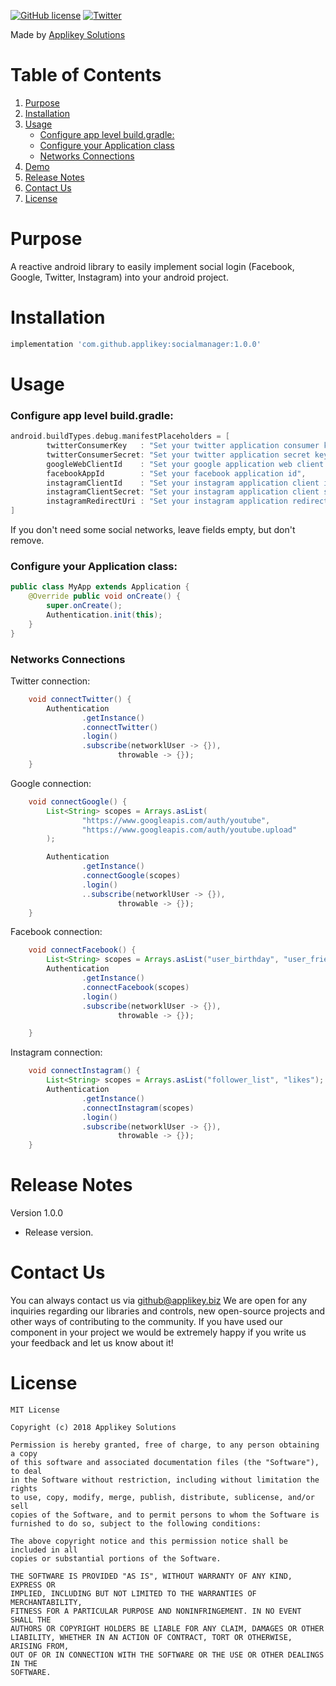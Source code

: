 [![GitHub license](https://img.shields.io/github/license/mashape/apistatus.svg)](https://github.com/AppliKey/MoonRefresh/blob/master/LICENSE)
[![Twitter](https://img.shields.io/badge/contact-@Applikey_-blue.svg?style=flat)](https://twitter.com/Applikey_)

Made by [Applikey Solutions](https://applikeysolutions.com)

# Table of Contents
1. [Purpose](#purpose)
2. [Installation](#installation)
3. [Usage](#usage)
   * [Configure app level build.gradle:](#configure-app-level-build.gradle)
   * [Configure your Application class](#configure-your-Application-class)
   * [Networks Connections](#networks-connections)
4. [Demo](#demo)
5. [Release Notes](#release-notes)
6. [Contact Us](#contact-us)
7. [License](#license)


# Purpose

A reactive android library to easily implement social login (Facebook, Google, Twitter, Instagram) into your android project.

# Installation

```groovy
implementation 'com.github.applikey:socialmanager:1.0.0'
```

# Usage

### Configure app level build.gradle:
```groovy
android.buildTypes.debug.manifestPlaceholders = [
        twitterConsumerKey   : "Set your twitter application consumer key",
        twitterConsumerSecret: "Set your twitter application secret key",
        googleWebClientId    : "Set your google application web client id",
        facebookAppId        : "Set your facebook application id",
        instagramClientId    : "Set your instagram application client id",
        instagramClientSecret: "Set your instagram application client secret key id",
        instagramRedirectUri : "Set your instagram application redirect uri"
]
```
If you don't need some social networks, leave fields empty, but don't remove.

### Configure your Application class:
```java
public class MyApp extends Application {
    @Override public void onCreate() {
        super.onCreate();
        Authentication.init(this);
    }
}
```

### Networks Connections

Twitter connection:
```java
    void connectTwitter() {
        Authentication
                .getInstance()
                .connectTwitter()
                .login()
                .subscribe(networklUser -> {}),
                        throwable -> {});
    }
```
Google connection:
```java
    void connectGoogle() {
        List<String> scopes = Arrays.asList(
                "https://www.googleapis.com/auth/youtube",
                "https://www.googleapis.com/auth/youtube.upload"
        );

        Authentication
                .getInstance()
                .connectGoogle(scopes)
                .login()
                ..subscribe(networklUser -> {}),
                        throwable -> {});
    }
```
Facebook connection:
```java
    void connectFacebook() {
        List<String> scopes = Arrays.asList("user_birthday", "user_friends");
        Authentication
                .getInstance()
                .connectFacebook(scopes)
                .login()
                .subscribe(networklUser -> {}),
                        throwable -> {});

    }
```
Instagram connection:
```java
    void connectInstagram() {
        List<String> scopes = Arrays.asList("follower_list", "likes");
        Authentication
                .getInstance()
                .connectInstagram(scopes)
                .login()
                .subscribe(networklUser -> {}),
                        throwable -> {});
    }
```
# Release Notes

Version 1.0.0

- Release version.

# Contact Us

You can always contact us via github@applikey.biz We are open for any inquiries regarding our libraries and controls, new open-source projects and other ways of contributing to the community. If you have used our component in your project we would be extremely happy if you write us your feedback and let us know about it!

# License

    MIT License

    Copyright (c) 2018 Applikey Solutions

    Permission is hereby granted, free of charge, to any person obtaining a copy
    of this software and associated documentation files (the "Software"), to deal
    in the Software without restriction, including without limitation the rights
    to use, copy, modify, merge, publish, distribute, sublicense, and/or sell
    copies of the Software, and to permit persons to whom the Software is
    furnished to do so, subject to the following conditions:

    The above copyright notice and this permission notice shall be included in all
    copies or substantial portions of the Software.

    THE SOFTWARE IS PROVIDED "AS IS", WITHOUT WARRANTY OF ANY KIND, EXPRESS OR
    IMPLIED, INCLUDING BUT NOT LIMITED TO THE WARRANTIES OF MERCHANTABILITY,
    FITNESS FOR A PARTICULAR PURPOSE AND NONINFRINGEMENT. IN NO EVENT SHALL THE
    AUTHORS OR COPYRIGHT HOLDERS BE LIABLE FOR ANY CLAIM, DAMAGES OR OTHER
    LIABILITY, WHETHER IN AN ACTION OF CONTRACT, TORT OR OTHERWISE, ARISING FROM,
    OUT OF OR IN CONNECTION WITH THE SOFTWARE OR THE USE OR OTHER DEALINGS IN THE
    SOFTWARE.

